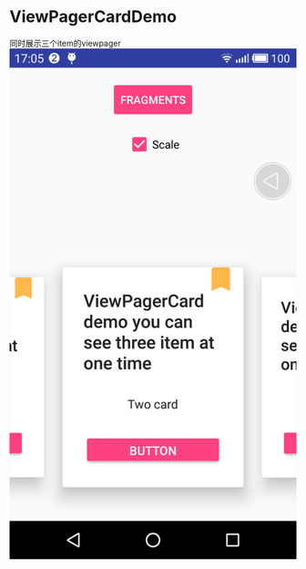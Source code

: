 # ViewPagerCardDemo
同时展示三个item的viewpager
![](https://github.com/messnoTrace/ViewpagerCardDemo/raw/master/VIewpagerDemo/screenshots/pic1.png)